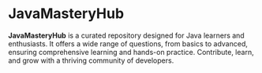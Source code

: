 # JavaMasteryHub
**JavaMasteryHub** is a curated repository designed for Java learners and enthusiasts. It offers a wide range of questions, from basics to advanced, ensuring comprehensive learning and hands-on practice. Contribute, learn, and grow with a thriving community of developers.
